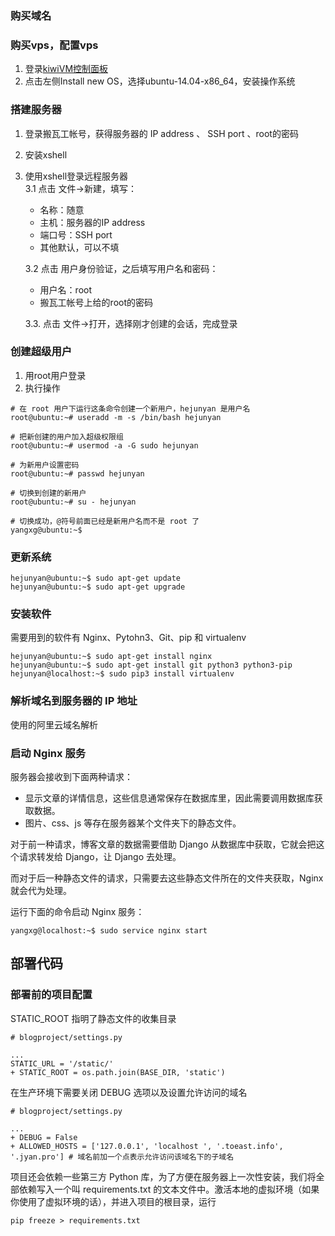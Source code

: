 ### 购买域名
### 购买vps，配置vps  
1. 登录[kiwiVM控制面板](https://kiwivm.64clouds.com/main.php)
2. 点击左侧Install new OS，选择ubuntu-14.04-x86_64，安装操作系统

### 搭建服务器
1. 登录搬瓦工帐号，获得服务器的 IP address 、 SSH port 、root的密码
2. 安装xshell
3. 使用xshell登录远程服务器  
    3.1 点击 文件->新建，填写：  
    - 名称：随意
    - 主机：服务器的IP address
    - 端口号：SSH port
    - 其他默认，可以不填
    
    3.2 点击 用户身份验证，之后填写用户名和密码：
    - 用户名：root
    - 搬瓦工帐号上给的root的密码
    
    3.3. 点击 文件->打开，选择刚才创建的会话，完成登录

### 创建超级用户
1. 用root用户登录
2. 执行操作
```
# 在 root 用户下运行这条命令创建一个新用户，hejunyan 是用户名
root@ubuntu:~# useradd -m -s /bin/bash hejunyan

# 把新创建的用户加入超级权限组
root@ubuntu:~# usermod -a -G sudo hejunyan

# 为新用户设置密码
root@ubuntu:~# passwd hejunyan

# 切换到创建的新用户
root@ubuntu:~# su - hejunyan

# 切换成功，@符号前面已经是新用户名而不是 root 了
yangxg@ubuntu:~$
```

### 更新系统
```
hejunyan@ubuntu:~$ sudo apt-get update
hejunyan@ubuntu:~$ sudo apt-get upgrade
```

### 安装软件
需要用到的软件有 Nginx、Pytohn3、Git、pip 和 virtualenv
```
hejunyan@ubuntu:~$ sudo apt-get install nginx
hejunyan@ubuntu:~$ sudo apt-get install git python3 python3-pip
hejunyan@localhost:~$ sudo pip3 install virtualenv
```

### 解析域名到服务器的 IP 地址
使用的阿里云域名解析

### 启动 Nginx 服务
服务器会接收到下面两种请求：
- 显示文章的详情信息，这些信息通常保存在数据库里，因此需要调用数据库获取数据。
- 图片、css、js 等存在服务器某个文件夹下的静态文件。

对于前一种请求，博客文章的数据需要借助 Django 从数据库中获取，它就会把这个请求转发给 Django，让 Django 去处理。 

而对于后一种静态文件的请求，只需要去这些静态文件所在的文件夹获取，Nginx 就会代为处理。

运行下面的命令启动 Nginx 服务：
```
yangxg@localhost:~$ sudo service nginx start
```

## 部署代码
### 部署前的项目配置
STATIC_ROOT 指明了静态文件的收集目录
```
# blogproject/settings.py

...
STATIC_URL = '/static/'
+ STATIC_ROOT = os.path.join(BASE_DIR, 'static')
```

在生产环境下需要关闭 DEBUG 选项以及设置允许访问的域名
```
# blogproject/settings.py

...
+ DEBUG = False
+ ALLOWED_HOSTS = ['127.0.0.1', 'localhost ', '.toeast.info', '.jyan.pro'] # 域名前加一个点表示允许访问该域名下的子域名
```

项目还会依赖一些第三方 Python 库，为了方便在服务器上一次性安装，我们将全部依赖写入一个叫 requirements.txt 的文本文件中。激活本地的虚拟环境（如果你使用了虚拟环境的话），并进入项目的根目录，运行
```
pip freeze > requirements.txt
```
